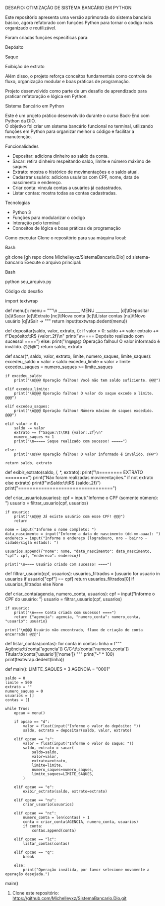 DESAFIO: OTIMIZAÇÃO DE SISTEMA BANCÁRIO EM PYTHON

Este repositório apresenta uma versão aprimorada do sistema bancário básico, agora refatorado com funções Python para tornar o código mais organizado e reutilizável.

Foram criadas funções específicas para:

Depósito

Saque

Exibição de extrato

Além disso, o projeto reforça conceitos fundamentais como controle de fluxo, organização modular e boas práticas de programação.

Projeto desenvolvido como parte de um desafio de aprendizado para praticar refatoração e lógica em Python.

Sistema Bancário em Python

Este é um projeto prático desenvolvido durante o curso Back-End com Python da DIO.  
O objetivo foi criar um sistema bancário funcional no terminal, utilizando funções em Python para organizar melhor o código e facilitar a manutenção.

 Funcionalidades

- Depositar: adiciona dinheiro ao saldo da conta.  
- Sacar: retira dinheiro respeitando saldo, limite e número máximo de saques.  
- Extrato: mostra o histórico de movimentações e o saldo atual.  
- Cadastrar usuário: adiciona usuários com CPF, nome, data de nascimento e endereço.  
- Criar conta: vincula contas a usuários já cadastrados.  
- Listar contas: mostra todas as contas cadastradas.

 Tecnologias

- Python 3  
- Funções para modularizar o código  
- Interação pelo terminal  
- Conceitos de lógica e boas práticas de programação

Como executar
Clone o repositório para sua máquina local:

Bash

git clone [gh repo clone Michelleyxz/SistemaBancario.Dio]
cd sistema-bancario
Execute o arquivo principal:

Bash

python seu_arquivo.py

Código do desafio

import textwrap

def menu():
    menu = """\n
    ___________ MENU ____________
    [d]\tDepositar
    [s]\tSacar
    [e]\tExtrato
    [nc]\tNova conta
    [lc]\tListar contas
    [nu]\tNovo usuário
    [q]\tSair
    -> """
    return input(textwrap.dedent(menu))


def depositar(saldo, valor, extrato, /):
    if valor > 0:
        saldo += valor
        extrato += f"Depósito:\tR$ {valor:.2f}\n"
        print("\n==== Depósito realizado com sucesso! ====")
    else:
        print("\n@@@ Operação falhou! O valor informado é inválido. @@@")
    return saldo, extrato


def sacar(*, saldo, valor, extrato, limite, numero_saques, limite_saques):
    excedeu_saldo = valor > saldo
    excedeu_limite = valor > limite
    excedeu_saques = numero_saques >= limite_saques

    if excedeu_saldo:
        print("\n@@@ Operação falhou! Você não tem saldo suficiente. @@@")

    elif excedeu_limite:
        print("\n@@@ Operação falhou! O valor do saque excede o limite. @@@")

    elif excedeu_saques:
        print("\n@@@ Operação falhou! Número máximo de saques excedido. @@@")

    elif valor > 0:
        saldo -= valor
        extrato += f"Saque:\t\tR$ {valor:.2f}\n"
        numero_saques += 1
        print("\n===== Saque realizado com sucesso! =====")

    else:
        print("\n@@@ Operação falhou! O valor informado é inválido. @@@")

    return saldo, extrato


def exibir_extrato(saldo, /, *, extrato):
    print("\n======== EXTRATO ========")
    print("Não foram realizadas movimentações." if not extrato else extrato)
    print(f"\nSaldo:\t\tR$ {saldo:.2f}")
    print("=================================")


def criar_usuario(usuarios):
    cpf = input("Informe o CPF (somente número): ")
    usuario = filtrar_usuario(cpf, usuarios)

    if usuario:
        print("\n@@@ Já existe usuário com esse CPF! @@@")
        return

    nome = input("Informe o nome completo: ")
    data_nascimento = input("Informe a data de nascimento (dd-mm-aaaa): ")
    endereco = input("Informe o endereço (logradouro, nro - bairro - cidade/sigla estado): ")

    usuarios.append({"nome": nome, "data_nascimento": data_nascimento, "cpf": cpf, "endereco": endereco})

    print("\n==== Usuário criado com sucesso! ====")


def filtrar_usuario(cpf, usuarios):
    usuarios_filtrados = [usuario for usuario in usuarios if usuario["cpf"] == cpf]
    return usuarios_filtrados[0] if usuarios_filtrados else None


def criar_conta(agencia, numero_conta, usuarios):
    cpf = input("Informe o CPF do usuário: ")
    usuario = filtrar_usuario(cpf, usuarios)

    if usuario:
        print("\n==== Conta criada com sucesso! ====")
        return {"agencia": agencia, "numero_conta": numero_conta, "usuario": usuario}

    print("\n@@@ Usuário não encontrado, fluxo de criação de conta encerrado! @@@")


def listar_contas(contas):
    for conta in contas:
        linha = f"""
            Agência:\t{conta['agencia']}
            C/C:\t\t{conta['numero_conta']}
            Titular:\t{conta['usuario']['nome']}
        """
        print("-" * 100)
        print(textwrap.dedent(linha))


def main():
    LIMITE_SAQUES = 3
    AGENCIA = "0001"

    saldo = 0
    limite = 500
    extrato = ""
    numero_saques = 0
    usuarios = []
    contas = []

    while True:
        opcao = menu()

        if opcao == "d":
            valor = float(input("Informe o valor do depósito: "))
            saldo, extrato = depositar(saldo, valor, extrato)

        elif opcao == "s":
            valor = float(input("Informe o valor do saque: "))
            saldo, extrato = sacar(
                saldo=saldo,
                valor=valor,
                extrato=extrato,
                limite=limite,
                numero_saques=numero_saques,
                limite_saques=LIMITE_SAQUES,
            )

        elif opcao == "e":
            exibir_extrato(saldo, extrato=extrato)

        elif opcao == "nu":
            criar_usuario(usuarios)

        elif opcao == "nc":
            numero_conta = len(contas) + 1
            conta = criar_conta(AGENCIA, numero_conta, usuarios)
            if conta:
                contas.append(conta)

        elif opcao == "lc":
            listar_contas(contas)

        elif opcao == "q":
            break

        else:
            print("Operação inválida, por favor selecione novamente a operação desejada.")


main()

1. Clone este repositório:  https://github.com/Michelleyxz/SistemaBancario.Dio.git
